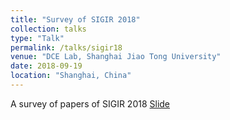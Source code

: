 ```yaml
---
title: "Survey of SIGIR 2018"
collection: talks
type: "Talk"
permalink: /talks/sigir18
venue: "DCE Lab, Shanghai Jiao Tong University"
date: 2018-09-19
location: "Shanghai, China"
---
```

A survey of papers of SIGIR 2018 
[Slide](http://jiaxiaosong.github.io/files/sigir_survey.pdf)